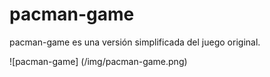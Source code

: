 # pacman-game

pacman-game es una versión simplificada del juego original.

![pacman-game] (/img/pacman-game.png)
